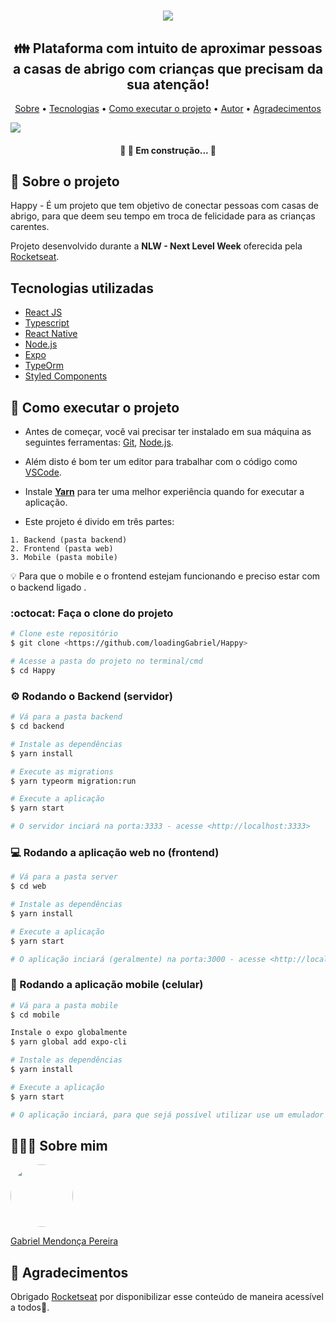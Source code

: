 <h1 align="center"><img src="https://user-images.githubusercontent.com/49095200/95856473-75bf6180-0d30-11eb-9322-36421c290fbd.png" /></h1>

<h2 align="center">👪 Plataforma com intuito de aproximar pessoas a casas de abrigo com crianças que precisam da sua atenção!</h2>
<p align="center">
 <a href="https://github.com/loadingGabriel/Happy#-sobre-o-projeto">Sobre</a> •
 <a href="https://github.com/loadingGabriel/Happy#tecnologias-utilizadas">Tecnologias</a> • 
 <a href="https://github.com/loadingGabriel/Happy#-como-executar-o-projeto">Como executar o projeto</a> • 
 <a href="https://github.com/loadingGabriel/Happy#sobre-mim">Autor</a> • 
 <a href="https://github.com/loadingGabriel/Happy#--agrecimentos">Agradecimentos</a>
</p>
<img src="https://user-images.githubusercontent.com/49095200/96370301-b73a7d00-1133-11eb-9b34-37953ab44988.jpg" />

<h4 align="center"> 
	🚧 👷  Em construção...  🚧
</h4>

## 💬 Sobre o projeto
Happy - É um projeto que tem objetivo de conectar pessoas com casas de abrigo, para que deem seu tempo em troca de felicidade para as crianças carentes.

Projeto desenvolvido durante a **NLW - Next Level Week** oferecida pela [Rocketseat](https://blog.rocketseat.com.br/primeira-next-level-week/).

## Tecnologias utilizadas
* [React JS](https://pt-br.reactjs.org)
* [Typescript](https://www.typescriptlang.org/)
* [React Native](https://reactnative.dev)
* [Node.js](https://nodejs.org/en/)
* [Expo](https://expo.io)
* [TypeOrm](https://typeorm.io/#/)
* [Styled Components](https://styled-components.com/)

## 🚀 Como executar o projeto

- Antes de começar, você vai precisar ter instalado em sua máquina as seguintes ferramentas: [Git](https://git-scm.com), [Node.js](https://nodejs.org/en/). 
- Além disto é bom ter um editor para trabalhar com o código como [VSCode](https://code.visualstudio.com/).
- Instale **[Yarn](https://yarnpkg.com/)** para ter uma melhor experiência quando for executar a aplicação.

- Este projeto é divido em três partes:
```
1. Backend (pasta backend) 
2. Frontend (pasta web)
3. Mobile (pasta mobile)
```

💡 Para que o mobile e o frontend estejam funcionando e preciso estar com o backend ligado .

### :octocat: Faça o clone do projeto

```bash
# Clone este repositório
$ git clone <https://github.com/loadingGabriel/Happy>

# Acesse a pasta do projeto no terminal/cmd
$ cd Happy

```

### ⚙️ Rodando o Backend (servidor)
```bash
# Vá para a pasta backend
$ cd backend

# Instale as dependências
$ yarn install

# Execute as migrations
$ yarn typeorm migration:run

# Execute a aplicação 
$ yarn start

# O servidor inciará na porta:3333 - acesse <http://localhost:3333>
```

### 💻 Rodando a aplicação web no (frontend)
```bash
# Vá para a pasta server
$ cd web

# Instale as dependências
$ yarn install

# Execute a aplicação 
$ yarn start

# O aplicação inciará (geralmente) na porta:3000 - acesse <http://localhost:3000>
```

### :iphone: Rodando a aplicação mobile (celular)
```bash
# Vá para a pasta mobile 
$ cd mobile

Instale o expo globalmente
$ yarn global add expo-cli

# Instale as dependências
$ yarn install

# Execute a aplicação 
$ yarn start

# O aplicação inciará, para que sejá possível utilizar use um emulador ou o seu próprio smartphone
```

## 👨🏻‍🚀 Sobre mim
<a href="https://www.linkedin.com/in/gabriel-mendonca-pereira/">
 <img style="border-radius:50%" width="100px; "src="https://avatars0.githubusercontent.com/u/49095200?s=460&u=27a77c43fff5eab61be02a3fedfd7db554145981&v=4"/>
 <p>Gabriel Mendonça Pereira</p>
</a>

## 💜  Agradecimentos
Obrigado [Rocketseat](https://github.com/Rocketseat) por disponibilizar esse conteúdo de maneira acessível a todos🚀.
